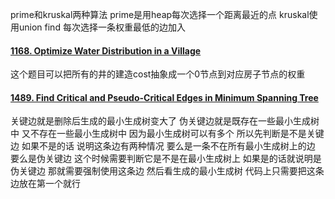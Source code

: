 prime和kruskal两种算法
prime是用heap每次选择一个距离最近的点
kruskal使用union find 每次选择一条权重最低的边加入

#### [1168. Optimize Water Distribution in a Village](https://leetcode.cn/problems/optimize-water-distribution-in-a-village/)
这个题目可以把所有的井的建造cost抽象成一个0节点到对应房子节点的权重

#### [1489. Find Critical and Pseudo-Critical Edges in Minimum Spanning Tree](https://leetcode.cn/problems/find-critical-and-pseudo-critical-edges-in-minimum-spanning-tree/)
关键边就是删除后生成的最小生成树变大了
伪关键边就是既存在一些最小生成树中 又不存在一些最小生成树中 因为最小生成树可以有多个 
所以先判断是不是关键边 如果不是的话 说明这条边有两种情况 要么是一条不在所有最小生成树上的边 要么是伪关键边 这个时候需要判断它是不是在最小生成树上 如果是的话就说明是伪关键边 那就需要强制使用这条边 然后看生成的最小生成树 代码上只需要把这条边放在第一个就行
<!--stackedit_data:
eyJoaXN0b3J5IjpbLTM1MzgzNTkxM119
-->